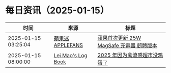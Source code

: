 ﻿# 每日资讯（2025-01-15）

|时间|来源|标题|
|---|---|---|
|2025-01-15 03:25:04|[蘋果迷 APPLEFANS](https://applefans.today/feed/)|[蘋果首次更新 25W MagSafe 充電器 韌體版本](https://applefans.today/2025-01-25w-magsafe-charger-firmware-update/)|
|2025-01-15 08:00:00|[Lei Mao's Log Book](https://leimao.github.io/atom.xml)|[2025 年因为禽流感超市没鸡蛋了](https://leimao.github.io/essay/2025%E5%B9%B4%E5%9B%A0%E4%B8%BA%E7%A6%BD%E6%B5%81%E6%84%9F%E8%B6%85%E5%B8%82%E6%B2%A1%E9%B8%A1%E8%9B%8B%E4%BA%86/)|

